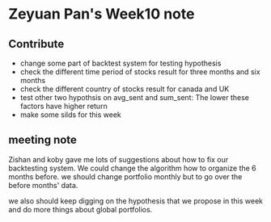 # Zeyuan Pan's Week10 note
## Contribute
- change some part of backtest system for testing hypothesis
- check the different time period of stocks result for three months and six months
- check the different country of stocks result for canada and UK
- test other two hypothsis on avg_sent and sum_sent: The lower these factors have higher return
- make some silds for this week

## meeting note
Zishan and koby gave me lots of suggestions about how to fix our backtesting system.
We could change the algorithm how to organize the 6 months before. 
we should change portfolio monthly but to go over the before months' data.

we also should keep digging on the hypothesis that we propose in this week and do more things about global portfolios.
